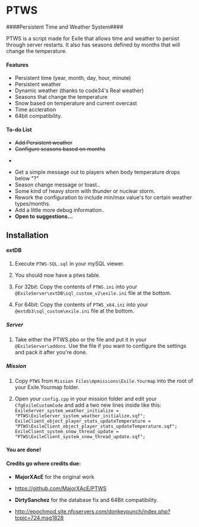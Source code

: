 # PTWS
####Persistent Time and Weather System####

PTWS is a script made for Exile that allows time and weather to persist through server restarts. It also has seasons defined by months that will change the temperature. 

#### Features
* Persistent time (year, month, day, hour, minute)
* Persistent weather
* Dynamic weather (thanks to code34's Real weather)
* Seasons that change the temperature
* Snow based on temperature and current overcast
* Time accleration
* 64bit compatibility.

#### To-do List
* ~~Add Persistent weather~~
* ~~Configure seasons based on months~~
* ~~~Make the seasons affect more than the temperature~~ <~ Not sure if im gonna do that
* Get a simple message out to players when body temperature drops below "?"
* Season change message or toast.. 
* Some kind of heavy storm with thunder or nuclear storm.
* Rework the configuration to include min/max value's for certain weather types/months.
* Add a little more debug information.. 
* **Open to suggestions...**

## Installation

#### extDB
1) Execute `PTWS-SQL.sql` in your mySQL viewer.

2) You should now have a ptws table.

3) For 32bit: Copy the contents of `PTWS.ini` into your `@ExileServer\extDB\sql_custom_v2\exile.ini` file at the bottom.
3) For 64bit: Copy the contents of `PTWS_x64.ini` into your `@extdb3\sql_custom\exile.ini` file at the bottom.

##### Server
1) Take either the PTWS.pbo or the file and put it in your `@ExileServer\addons`. Use the file if you want to configure the settings and pack it after you're done.

##### Mission
1) Copy `PTWS` from `Mission Files\mpmissions\Exile.Yourmap` into the root of your Exile.Yourmap folder.

2) Open your `config.cpp` in your mission folder and edit your `CfgExileCustomCode` and add a two new lines inside like this:
`ExileServer_system_weather_initialize = "PTWS\ExileServer_system_weather_initialize.sqf";`
`ExileClient_object_player_stats_updateTemperature = "PTWS\ExileClient_object_player_stats_updateTemperature.sqf";`
`ExileClient_system_snow_thread_update = "PTWS\ExileClient_system_snow_thread_update.sqf";`

#### You are done!

#### Credits go where credits due:
* **MajorXAcE** for the original work
* https://github.com/MajorXAcE/PTWS

* **DirtySanchez** for the database fix and 64Bit compatibility. 
* http://epochmod.site.nfoservers.com/donkeypunch/index.php?topic=724.msg1828
